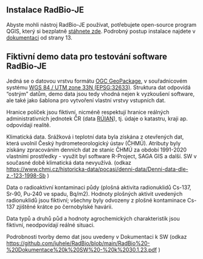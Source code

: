 
## Instalace RadBio-JE

Abyste mohli nástroj RadBio-JE používat,  potřebujete open-source program QGIS, který si bezplatně [stáhnete zde](https://www.qgis.org/en/site/forusers/download.html). Podrobný postup instalace najdete v [dokumentaci](https://github.com/juhele/RadBio/blob/main/RadBio%20-%20Dokumentace%20k%20SW%20-%20k%2030.1.23.pdf) od strany 13.


## Fiktivní demo data pro testování software RadBio-JE

Jedná se o datovou vrstvu formátu [OGC GeoPackage](https://www.geopackage.org/), v souřadnicovém systému [WGS 84 / UTM zone 33N (EPSG:32633)](https://epsg.io/32633). Struktura dat odpovídá “ostrým” datům, demo data jsou tedy vhodná nejen k vyzkoušení software, ale také jako šablona pro vytvoření vlastní vrstvy vstupních dat.

Hranice políček jsou fiktivní, nicméně respektují hranice reálných administrativních jednotek ČR (data [RÚIAN]([www.geopackage.org](https://www.cuzk.cz/ruian/))), tj. údaje o katastru, kraji ap. odpovídají realitě. 

Klimatická data. Srážková i teplotní data byla získána z otevřených dat, která uvolnil Český hydrometeorologický ústav (ČHMÚ). Atributy byly získány zpracováním denních dat ze stanic ČHMÚ za období 1991-2020 vlastními prostředky - využit byl software R-Project, SAGA GIS a další. SW v současné době klimatická data nevyužívá.
(odkaz https://www.chmi.cz/historicka-data/pocasi/denni-data/Denni-data-dle-z.-123-1998-Sb )

Data o radioaktivní kontaminaci půdy (plošná aktivita radionuklidů Cs-137, Sr-90, Pu-240 ve spadu, Bq/m2). Hodnoty plošných aktivit uvedených radionuklidů jsou fiktivní; všechny byly odvozeny z plošné kontaminace Cs-137 zjištěné krátce po černobylské havárii.

Data typů a druhů půd a hodnoty agrochemických charakteristik jsou fiktivní, neodpovídají reálné situaci.

Podrobnosti tvorby demo dat jsou uvedeny v Dokumentaci k SW (odkaz https://github.com/juhele/RadBio/blob/main/RadBio%20-%20Dokumentace%20k%20SW%20-%20k%2030.1.23.pdf )

